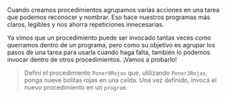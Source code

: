 Cuando creamos procedimientos agrupamos varias acciones en una tarea que podemos reconocer y nombrar. Eso hace nuestros programas más claros, legibles y nos ahorra repeticiones innecesarias.

Ya vimos que un procedimiento puede ser invocado tantas veces como querramos dentro de un programa, pero como su objetivo es agrupar los pasos de una tarea para usarla cuando haga falta, también lo podemos invocar dentro de otros procedimientos. ¡Vamos a probarlo!

> Definí el procedimiento `Poner9Rojas` que, utilizando `Poner3Rojas`, ponga nueve bolitas rojas en una celda. 
Una vez definido, invocá el nuevo procedimiento en un `program`.
